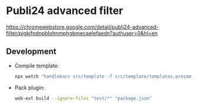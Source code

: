 # Publi24 advanced filter

https://chromewebstore.google.com/detail/publi24-advanced-filter/pigkjfndnpblohnmphgbmecaelefaedn?authuser=0&hl=en

## Development

- Compile template:
  ```bash
  npx watch "handlebars src/template -f src/template/templates.precompiled.js" src/template
  ```
- Pack plugin:
  ```bash
  web-ext build --ignore-files "test/*" "package.json"
  ```
